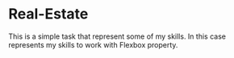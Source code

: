 # Real-Estate
This is a simple task that represent some of my skills. In this case represents my skills to work with Flexbox property.

